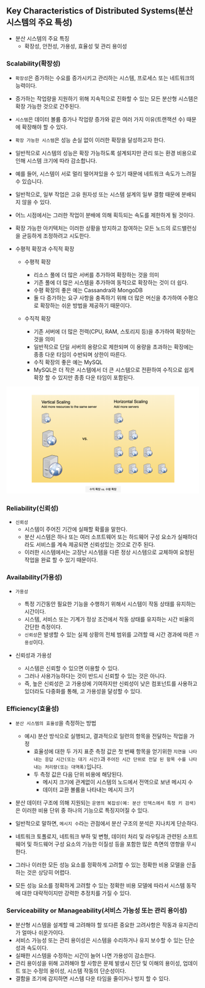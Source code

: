 ## Key Characteristics of Distributed Systems(분산 시스템의 주요 특성)
- 분산 시스템의 주요 특징
    - 확장성, 안전성, 가용성, 효율성 및 관리 용이성

### Scalability(확장성)
- `확장성`은 증가하는 수요를 증가시키고 관리하는 시스템, 프로세스 또는 네트워크의 능력이다.
- 증가하는 작업량을 지원하기 위해 지속적으로 진화할 수 있는 모든 분산형 시스템은 확장 가능한 것으로 간주된다.

- `시스템`은 데이터 볼륨 증가나 작업량 증가와 같은 여러 가지 이유(트랜잭션 수) 때문에 확장해야 할 수 있다.
- `확장 가능한 시스템`은 성능 손실 없이 이러한 확장을 달성하고자 한다.

- 일반적으로 시스템의 성능은 확장 가능하도록 설계되지만 관리 또는 환경 비용으로 인해 시스템 크기에 따라 감소합니다.
- 예를 들어, 시스템이 서로 멀리 떨어져있을 수 있기 때문에 네트워크 속도가 느려질 수 있습니다.
- 일반적으로, 일부 작업은 고유 원자성 또는 시스템 설계의 일부 결함 때문에 분배되지 않을 수 있다.
- 어느 시점에서는 그러한 작업이 분배에 의해 획득되는 속도를 제한하게 될 것이다.
- 확장 가능한 아키텍처는 이러한 상황을 방지하고 참여하는 모든 노드의 로드밸런싱을 균등하게 조정하려고 시도한다.

- 수평적 확장과 수직적 확장
    - 수평적 확장
        - 리소스 풀에 더 많은 서버를 추가하여 확장하는 것을 의미
        - 기존 풀에 더 많은 시스템을 추가하여 동적으로 확장하는 것이 더 쉽다.
        - 수평 확장의 좋은 예는 Cassandra와 MongoDB
        - 둘 다 증가하는 요구 사항을 충족하기 위해 더 많은 머신을 추가하여 수평으로 확장하는 쉬운 방법을 제공하기 때문이다.

    - 수직적 확장
        - 기존 서버에 더 많은 전력(CPU, RAM, 스토리지 등)을 추가하여 확장하는 것을 의미
        - 일반적으로 단일 서버의 용량으로 제한되며 이 용량을 초과하는 확장에는 종종 다운 타임이 수반되며 상한이 따른다.
        - 수직 확장의 좋은 예는 MySQL
        - MySQL은 더 작은 시스템에서 더 큰 시스템으로 전환하여 수직으로 쉽게 확장 할 수 있지만 종종 다운 타임이 포함된다.

![확장성](img/distributeSystem.png)

### Reliability(신뢰성)
- `신뢰성`
    - 시스템이 주어진 기간에 실패할 확률을 말한다.
    - 분산 시스템은 하나 또는 여러 소프트웨어 또는 하드웨어 구성 요소가 실패하더라도 서비스를 계속 제공되면 신뢰성있는 것으로 간주 된다.
    - 이러한 시스템에서는 고장난 시스템을 다른 정상 시스템으로 교체하여 요청된 작업을 완료 할 수 있기 때문이다.

### Availability(가용성)
- `가용성`
    - 특정 기간동안 필요한 기능을 수행하기 위해서 시스템이 작동 상태를 유지하는 시간이다.
    - 시스템, 서비스 또는 기계가 정상 조건에서 작동 상태를 유지하는 시간 비율의 간단한 측정이다.
    - `신뢰성`은 발생할 수 있는 실제 상황의 전체 범위를 고려할 때 시간 경과에 따른 `가용성`이다.

- 신뢰성과 가용성
    - 시스템은 신뢰할 수 있으면 이용할 수 있다.
    - 그러나 사용가능하다는 것이 반드시 신뢰할 수 있는 것은 아니다.
    - 즉, 높은 신뢰성은 고 가용성에 기여하지만 신뢰성이 낮은 컴포넌트를 사용하고 있더라도 다중화를 통해, 고 가용성을 달성할 수 있다.

### Efficiency(효율성)
- `분산 시스템의 효율성`을 측정하는 방법
    - 예시) 분산 방식으로 실행되고, 결과적으로 일련의 항목을 전달하는 작업을 가정
        - 효율성에 대한 두 가지 표준 측정 값은 첫 번째 항목을 얻기위한
          `지연을 나타내는 응답 시간(또는 대기 시간)`과
          `주어진 시간 단위로 전달 된 항목 수를 나타내는 처리량(또는 대역폭)`입니다.
        - 두 측정 값은 다음 단위 비용에 해당된다.
            - 메시지 크기에 관계없이 시스템의 노드에서 전역으로 보낸 메시지 수
            - 데이터 교환 볼륨을 나타내는 메시지 크기
- 분산 데이터 구조에 의해 지원되는 `운영의 복잡성(예: 분산 인덱스에서 특정 키 검색)`은 이러한 비용 단위 중 하나의 기능으로 특징지어질 수 있다.
- 일반적으로 말하면, `메시지 수`라는 관점에서 분산 구조의 분석은 지나치게 단순하다.
- 네트워크 토폴로지, 네트워크 부하 및 변형, 데이터 처리 및 라우팅과 관련된 소프트웨어 및 하드웨어 구성 요소의 가능한 이질성 등을 포함한 많은 측면의 영향을 무시한다.

- 그러나 이러한 모든 성능 요소를 정확하게 고려할 수 있는 정확한 비용 모델을 산출 하는 것은 상당히 어렵다.
- 모든 성능 요소를 정확하게 고려할 수 있는 정확한 비용 모델에 따라서 시스템 동작에 대한 대략적이지만 강력한 추정치를 가질 수 있다.

### Serviceability or Manageability(서비스 가능성 또는 관리 용이성)
- 분산형 시스템을 설계할 때 고려해야 할 또다른 중요한 고려사항은 작동과 유지관리가 얼마나 쉬운가이다.
- 서비스 가능성 또는 관리 용이성은 시스템을 수리하거나 유지 보수할 수 있는 단순성과 속도이다.
- 실패한 시스템을 수정하는 시간이 늘어 나면 가용성이 감소한다.
- 관리 용이성을 위해 고려해야 할 사항은 문제 발생시 진단 및 이해의 용이성, 업데이트 또는 수정의 용이성, 시스템 작동의 단순성이다.
- 결함을 조기에 감지하면 시스템 다운 타임을 줄이거나 방지 할 수 있다.
